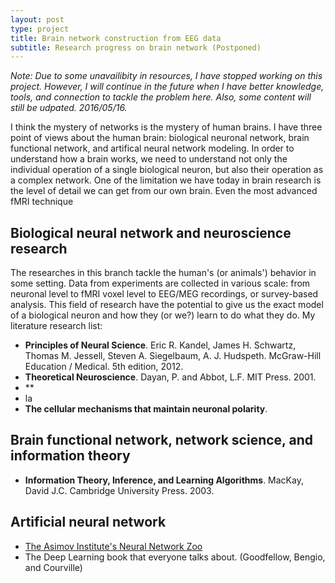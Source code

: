 ```yaml
---
layout: post
type: project
title: Brain network construction from EEG data
subtitle: Research progress on brain network (Postponed)
---
```


_Note: Due to some unavailibity in resources, I have stopped working
on this project. However, I will continue in the future when I have better
knowledge, tools, and connection to tackle the problem here. Also, some
content will still be udpated. 2016/05/16._

I think the mystery of networks is the mystery of human brains. I have three
point of views about the human brain: biological neuronal network, brain functional
network, and artifical neural network modeling. In order to understand how
a brain works, we need to understand not only the individual operation of a single
biological neuron, but also their operation as a complex network. One of the limitation
we have today in brain research is the level of detail we can get from our
own brain. Even the most advanced fMRI technique 

## Biological neural network and neuroscience research

The researches in this branch tackle the human's (or animals') behavior in
some setting. Data from experiments are collected in various scale: from neuronal level to
fMRI voxel level to EEG/MEG recordings, or survey-based analysis. This field of research have
the potential to give us the exact model of a biological neuron and how they (or we?) learn
to do what they do. My literature research list:

- **Principles of Neural Science**. Eric R. Kandel, James H. Schwartz, Thomas M. Jessell, Steven A. Siegelbaum, A. J. Hudspeth. McGraw-Hill Education / Medical. 5th edition, 2012. 
- **Theoretical Neuroscience**. Dayan, P. and Abbot, L.F. MIT Press. 2001.
- **
- la
- **The cellular mechanisms that maintain neuronal polarity**.

## Brain functional network, network science, and information theory

- **Information Theory, Inference, and Learning Algorithms**. MacKay, David J.C. Cambridge University Press. 2003.

## Artificial neural network

- [The Asimov Institute's Neural Network Zoo](http://www.asimovinstitute.org/neural-network-zoo/)
- The Deep Learning book that everyone talks about. (Goodfellow, Bengio, and Courville)


